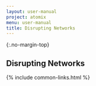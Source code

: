 ```yaml
---
layout: user-manual
project: atomix
menu: user-manual
title: Disrupting Networks
---
```


{:.no-margin-top}
## Disrupting Networks

{% include common-links.html %}
